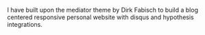 I have built upon the mediator theme by Dirk Fabisch to build a blog centered responsive personal website with disqus and hypothesis integrations. 
